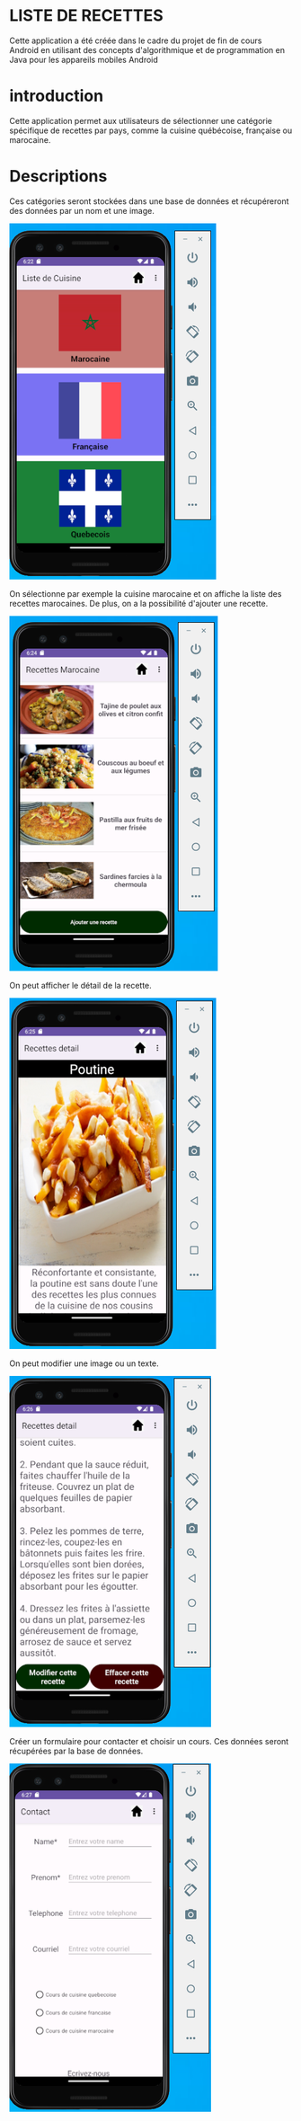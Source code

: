 # LISTE DE RECETTES

Cette application a été créée dans le cadre du projet de fin de cours Android en utilisant des concepts d'algorithmique et de programmation en Java pour les appareils mobiles Android

# introduction

Cette application permet aux utilisateurs de sélectionner une catégorie spécifique de recettes par pays, comme la cuisine québécoise, française ou marocaine.

# Descriptions

Ces catégories seront stockées dans une base de données et récupéreront des données par un nom et une image.

![projet1](./projet3_1.PNG)


On sélectionne par exemple la cuisine marocaine et on affiche la liste des recettes marocaines. De plus, on a la possibilité d'ajouter une recette.

![projet1](./projet3_2.PNG)

On peut afficher le détail de la recette.

![projet1](./projet3_3.PNG)

On peut modifier une image ou un texte.

![projet1](./projet3_4.PNG)

Créer un formulaire pour contacter et choisir un cours. Ces données seront récupérées par la base de données.

![projet1](./projet3_5.PNG)